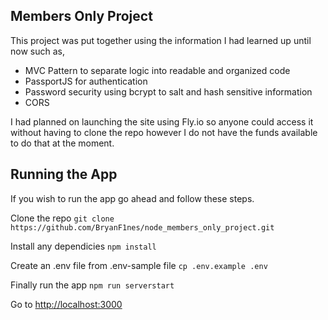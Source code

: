 ## Members Only Project

This project was put together using the information I had learned up until now such as,

- MVC Pattern to separate logic into readable and organized code
- PassportJS for authentication
- Password security using bcrypt to salt and hash sensitive information
- CORS

I had planned on launching the site using Fly.io so anyone could access it without having to clone the repo however I do not have the funds available to do that at the moment.

## Running the App

If you wish to run the app go ahead and follow these steps.

Clone the repo
`git clone https://github.com/BryanF1nes/node_members_only_project.git`

Install any dependicies
`npm install`

Create an .env file from .env-sample file
`cp .env.example .env`

Finally run the app
`npm run serverstart`

Go to <http://localhost:3000>


